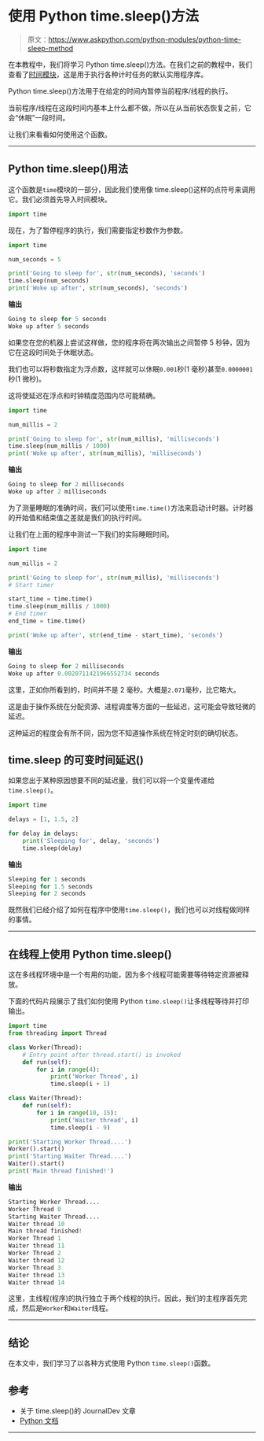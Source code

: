 # 使用 Python time.sleep()方法

> 原文：<https://www.askpython.com/python-modules/python-time-sleep-method>

在本教程中，我们将学习 Python time.sleep()方法。在我们之前的教程中，我们查看了[时间模块](https://www.askpython.com/python-modules/python-time-module)，这是用于执行各种计时任务的默认实用程序库。

Python time.sleep()方法用于在给定的时间内暂停当前程序/线程的执行。

当前程序/线程在这段时间内基本上什么都不做，所以在从当前状态恢复之前，它会“休眠”一段时间。

让我们来看看如何使用这个函数。

* * *

## Python time.sleep()用法

这个函数是`time`模块的一部分，因此我们使用像 time.sleep()这样的点符号来调用它。我们必须首先导入时间模块。

```py
import time

```

现在，为了暂停程序的执行，我们需要指定秒数作为参数。

```py
import time

num_seconds = 5

print('Going to sleep for', str(num_seconds), 'seconds') 
time.sleep(num_seconds)
print('Woke up after', str(num_seconds), 'seconds')

```

**输出**

```py
Going to sleep for 5 seconds
Woke up after 5 seconds

```

如果您在您的机器上尝试这样做，您的程序将在两次输出之间暂停 5 秒钟，因为它在这段时间处于休眠状态。

我们也可以将秒数指定为浮点数，这样就可以休眠`0.001`秒(1 毫秒)甚至`0.0000001`秒(1 微秒)。

这将使延迟在浮点和时钟精度范围内尽可能精确。

```py
import time

num_millis = 2

print('Going to sleep for', str(num_millis), 'milliseconds') 
time.sleep(num_millis / 1000)
print('Woke up after', str(num_millis), 'milliseconds')

```

**输出**

```py
Going to sleep for 2 milliseconds
Woke up after 2 milliseconds

```

为了测量睡眠的准确时间，我们可以使用`time.time()`方法来启动计时器。计时器的开始值和结束值之差就是我们的执行时间。

让我们在上面的程序中测试一下我们的实际睡眠时间。

```py
import time

num_millis = 2

print('Going to sleep for', str(num_millis), 'milliseconds')
# Start timer

start_time = time.time() 
time.sleep(num_millis / 1000)
# End timer
end_time = time.time()

print('Woke up after', str(end_time - start_time), 'seconds')

```

**输出**

```py
Going to sleep for 2 milliseconds
Woke up after 0.0020711421966552734 seconds

```

这里，正如你所看到的，时间并不是 2 毫秒。大概是`2.071`毫秒，比它略大。

这是由于操作系统在分配资源、进程调度等方面的一些延迟，这可能会导致轻微的延迟。

这种延迟的程度会有所不同，因为您不知道操作系统在特定时刻的确切状态。

## time.sleep 的可变时间延迟()

如果您出于某种原因想要不同的延迟量，我们可以将一个变量传递给`time.sleep()`。

```py
import time

delays = [1, 1.5, 2]

for delay in delays:
    print('Sleeping for', delay, 'seconds')
    time.sleep(delay)

```

**输出**

```py
Sleeping for 1 seconds
Sleeping for 1.5 seconds
Sleeping for 2 seconds

```

既然我们已经介绍了如何在程序中使用`time.sleep()`，我们也可以对线程做同样的事情。

* * *

## 在线程上使用 Python time.sleep()

这在多线程环境中是一个有用的功能，因为多个线程可能需要等待特定资源被释放。

下面的代码片段展示了我们如何使用 Python `time.sleep()`让多线程等待并打印输出。

```py
import time
from threading import Thread

class Worker(Thread):
    # Entry point after thread.start() is invoked
    def run(self):
        for i in range(4):
            print('Worker Thread', i)
            time.sleep(i + 1)

class Waiter(Thread):
    def run(self):
        for i in range(10, 15):
            print('Waiter thread', i)
            time.sleep(i - 9)

print('Starting Worker Thread....')
Worker().start()
print('Starting Waiter Thread....')
Waiter().start()
print('Main thread finished!')

```

**输出**

```py
Starting Worker Thread....
Worker Thread 0
Starting Waiter Thread....
Waiter thread 10
Main thread finished!
Worker Thread 1
Waiter thread 11
Worker Thread 2
Waiter thread 12
Worker Thread 3
Waiter thread 13
Waiter thread 14

```

这里，主线程(程序)的执行独立于两个线程的执行。因此，我们的主程序首先完成，然后是`Worker`和`Waiter`线程。

* * *

## 结论

在本文中，我们学习了以各种方式使用 Python `time.sleep()`函数。

## 参考

*   关于 time.sleep()的 JournalDev 文章
*   [Python 文档](https://docs.python.org/3/library/time.html)

* * *